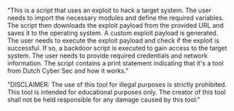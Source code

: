 "This is a script that uses an exploit to hack a target system. The user needs to import the necessary modules and define the required variables.
The script then downloads the exploit payload from the provided URL and saves it to the operating system.
A custom exploit payload is generated. The user needs to execute the exploit payload and check if the exploit is successful. 
If so, a backdoor script is executed to gain access to the target system. 
The user needs to provide required credentials and network information. 
The script contains a print statement indicating that it's a tool from Dutch Cyber Sec and how it works."


"DISCLAIMER: The use of this tool for illegal purposes is strictly prohibited. This tool is intended for educational purposes only. The creator of this tool shall not be held responsible for any damage caused by this tool."


